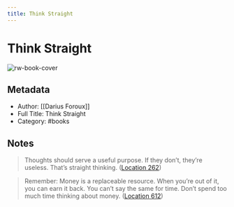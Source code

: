 ```yaml
---
title: Think Straight
---
```

# Think Straight

![rw-book-cover](https://images-na.ssl-images-amazon.com/images/I/41SfgtP0qGL._SL200_.jpg)

## Metadata
- Author: [[Darius Foroux]]
- Full Title: Think Straight
- Category: #books

## Notes
> Thoughts should serve a useful purpose. If they don’t, they’re useless. That’s straight thinking. ([Location 262](https://readwise.io/to_kindle?action=open&asin=B077NJWFR3&location=262))

> Remember: Money is a replaceable resource. When you’re out of it, you can earn it back. You can’t say the same for time. Don’t spend too much time thinking about money. ([Location 612](https://readwise.io/to_kindle?action=open&asin=B077NJWFR3&location=612))

